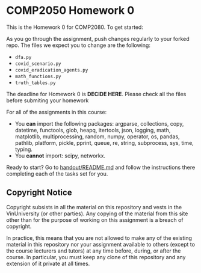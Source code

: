 # COMP2050 Homework 0

This is the Homework 0 for COMP2080. To get started:

 As you go through the assignment, push changes regularly to your forked
   repo. The files we expect you to change are the following:
   - `dfa.py`
   - `covid_scenario.py`
   - `covid_eradication_agents.py`
   - `math_functions.py`
   - `truth_tables.py`


The deadline for Homework 0 is **DECIDE HERE**. Please check all the files before submiting your homework

For all of the assignments in this course:

- You **can** import the following packages: argparse, collections, copy, datetime,
  functools, glob, heapq, itertools, json, logging, math, matplotlib,
  multiprocessing, random, numpy, operator, os, pandas, pathlib, platform,
  pickle, pprint, queue, re, string, subprocess, sys, time, typing.
- You **cannot** import: scipy, networkx.

Ready to start? Go to [handout/README.md](handout/README.md) and follow the
instructions there completing each of the tasks set for you.

## Copyright Notice

Copyright subsists in all the material on this repository and vests in the VinUniversity
(or other parties). Any copying of the material from this site other than for
the purpose of working on this assignment is a breach of copyright.

In practice, this means that you are not allowed to make any of the existing
material in this repository nor your assignment available to others (except to
the course lecturers and tutors) at any time before, during, or after the
course. In particular, you must keep any clone of this repository and any
extension of it private at all times.